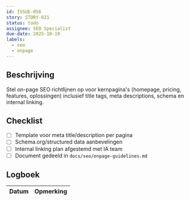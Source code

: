 ```yaml
---
id: ISSUE-056
story: STORY-021
status: todo
assignee: SEO Specialist
due-date: 2025-10-19
labels:
  - seo
  - onpage
---
```


## Beschrijving
Stel on-page SEO richtlijnen op voor kernpagina's (homepage, pricing, features, oplossingen) inclusief title tags, meta descriptions, schema en internal linking.

## Checklist
- [ ] Template voor meta title/description per pagina
- [ ] Schema.org/structured data aanbevelingen
- [ ] Internal linking plan afgestemd met IA team
- [ ] Document gedeeld in `docs/seo/onpage-guidelines.md`

## Logboek
| Datum | Opmerking |
|-------|-----------|
